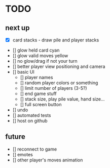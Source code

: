 # TODO

## next up
- [x] card stacks - draw pile and player stacks
- [] glow held card cyan
- [] glow valid moves yellow
- [] no glow/drag if not your turn
- [] better player view positioning and camera
- [] basic UI
    - [] player names
    - [] random player colors or something
    - [] limit number of players (3-5?)
    - [] end game stuff
    - [] stack size, play pile value, hand size...
    - [] full screen button
- [] undo
- [] automated tests
- [] host on github

## future
- [] reconnect to game
- [] emotes
- [] other player's moves animation